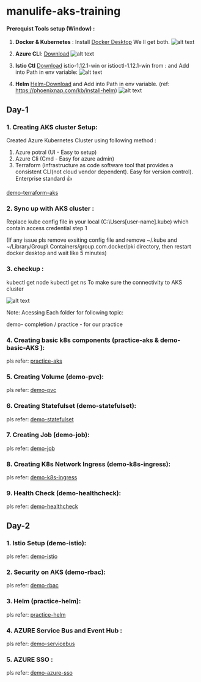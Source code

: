 # manulife-aks-training

#### Prerequist Tools setup (Window) :
1. **Docker & Kubernetes** : Install [Docker Desktop](https://www.docker.com/products/docker-desktop)
We ll get both. 
![alt text](https://github.com/parane/manulife-aks-training/raw/main/images/docker_k8s.JPG)
2. **Azure CLI**:
[Download](https://docs.microsoft.com/en-us/cli/azure/install-azure-cli)
![alt text](https://github.com/parane/manulife-aks-training/raw/main/images/Azure.JPG)

3. **Istio Ctl** 
[Download](https://github.com/istio/istio/releases/tag/1.12.1)  istio-1.12.1-win or  istioctl-1.12.1-win from : 
and Add into Path in env variable: 
![alt text](https://github.com/parane/manulife-aks-training/raw/main/images/Istio.JPG)

4. **Helm**
[Helm-Download](https://github.com/helm/helm/releases)
and Add into Path in env variable.
(ref: https://phoenixnap.com/kb/install-helm)
![alt text](https://github.com/parane/manulife-aks-training/raw/main/images/Helm.JPG)


## Day-1
### 1. Creating AKS cluster Setup: 
Created Azure Kubernetes Cluster using following method :
 1. Azure potral (UI - Easy to setup)
 2. Azure Cli (Cmd - Easy for azure admin)  
 3. Terraform (infrastructure as code software tool that provides a consistent CLI(not cloud vendor dependent). 
 Easy for version control). Enterprise standard :thumbsup:
 
[demo-terraform-aks](https://github.com/parane/manulife-aks-training/tree/main/demo-terraform-aks)

### 2. Sync up with AKS cluster : 
Replace kube config file in your local (C:\Users\[user-name]\.kube) which contain access credential step 1 

(If any issue pls remove exsiting config file and remove ~/.kube and ~/Library/Group\ Containers/group.com.docker/pki directory, then restart docker desktop and wait like 5 minutes)

### 3. checkup : 
kubectl get node 
kubectl get ns
To make sure the connectivity to AKS cluster

![alt text](https://github.com/parane/manulife-aks-training/raw/main/images/Checkup.JPG)

Note: 
Acessing Each folder for following topic: 

demo- completion / practice - for our practice

### 4. Creating basic k8s components (practice-aks & demo-basic-AKS ): 

pls refer: [practice-aks](https://github.com/parane/manulife-aks-training/tree/main/practice-aks)

### 5. Creating Volume (demo-pvc): 

pls refer: [demo-pvc](https://github.com/parane/manulife-aks-training/tree/main/demo-pvc)

### 6. Creating Statefulset (demo-statefulset): 

pls refer: [demo-statefulset](https://github.com/parane/manulife-aks-training/tree/main/demo-statefulset)

### 7. Creating Job (demo-job): 

pls refer: [demo-job](https://github.com/parane/manulife-aks-training/tree/main/demo-job)

### 8. Creating K8s Network Ingress (demo-k8s-ingress): 

pls refer: [demo-k8s-ingress](https://github.com/parane/manulife-aks-training/tree/main/demo-k8s-ingress)

### 9. Health Check (demo-healthcheck): 

pls refer: [demo-healthcheck](https://github.com/parane/manulife-aks-training/tree/main/demo-healthcheck)

## Day-2

### 1. Istio Setup (demo-istio): 

pls refer: [demo-istio](https://github.com/parane/manulife-aks-training/tree/main/demo-istio)

### 2. Security on AKS (demo-rbac): 

pls refer: [demo-rbac](https://github.com/parane/manulife-aks-training/tree/main/demo-rbac)

### 3. Helm (practice-helm): 

pls refer: [practice-helm](https://github.com/parane/manulife-aks-training/tree/main/practice-helm)

### 4. AZURE Service Bus and Event Hub :

pls refer: [demo-servicebus](https://github.com/parane/manulife-aks-training/tree/main/demo-servicebus)

### 5. AZURE SSO :

pls refer: [demo-azure-sso](https://github.com/parane/manulife-aks-training/tree/main/demo-azure-sso/myvideostore)